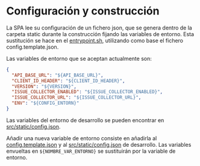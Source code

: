 # Configuración y construcción

La SPA lee su configuración de un fichero json, que se genera dentro de la carpeta static durante la construcción fijando las variables de entorno. Esta sustitución se hace en el [entrypoint.sh](../../docker/entrypoint.sh), utilizando como base el fichero config.template.json.

Las variables de entorno que se aceptan actualmente son:

```json
{
  "API_BASE_URL": "${API_BASE_URL}",
  "CLIENT_ID_HEADER": "${CLIENT_ID_HEADER}",
  "VERSION": "${VERSION}",
  "ISSUE_COLLECTOR_ENABLED": "${ISSUE_COLLECTOR_ENABLED}",
  "ISSUE_COLLECTOR_URL": "${ISSUE_COLLECTOR_URL}",
  "ENV": "${CONFIG_ENTORN}"
}
```

Las variables del entorno de desarrollo se pueden encontrar en [src/static/config.json](../../src/static/config.json).

Añadir una nueva variable de entorno consiste en añadirla al [config.template.json](../../config.template.json) y al [src/static/config.json](../../src/static/config.json) de desarrollo. Las variables envueltas en `${NOMBRE_VAR_ENTORNO}` se sustituirán por la variable de entorno.
